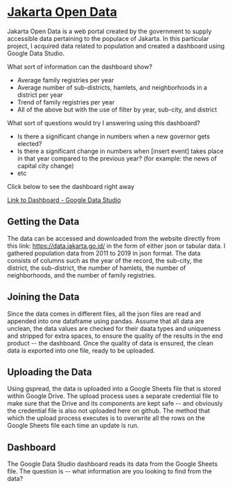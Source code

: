 # [Jakarta Open Data](https://datastudio.google.com/reporting/18b51ab4-5b0f-4f1b-a0ef-587bd8203399/page/huv4C)

Jakarta Open Data is a web portal created by the government to supply accessible data pertaining to the populace of Jakarta. In this particular project, I acquired data related to population and created a dashboard using Google Data Studio.

What sort of information can the dashboard show?
- Average family registries per year
- Average number of sub-districts, hamlets, and neighborhoods in a district per year
- Trend of family registries per year
- All of the above but with the use of filter by year, sub-city, and district

What sort of questions would try I answering using this dashboard?
- Is there a significant change in numbers when a new governor gets elected?
- Is there a significant change in numbers when [insert event] takes place in that year compared to the previous year? (for example: the news of capital city change)
- etc

Click below to see the dashboard right away

[Link to Dashboard - Google Data Studio](https://datastudio.google.com/reporting/18b51ab4-5b0f-4f1b-a0ef-587bd8203399/page/huv4C)

## Getting the Data

The data can be accessed and downloaded from the website directly from this link: https://data.jakarta.go.id/ in the form of either json or tabular data. I gathered population data from 2011 to 2019 in json format. The data consists of columns such as the year of the record, the sub-city, the district, the sub-district, the number of hamlets, the number of neighborhoods, and the number of family registries.

## Joining the Data

Since the data comes in different files, all the json files are read and appended into one dataframe using pandas. Assume that all data are unclean, the data values are checked for their daata types and uniqueness and stripped for extra spaces, to ensure the quality of the results in the end product -- the dashboard. Once the quality of data is ensured, the clean data is exported into one file, ready to be uploaded.

## Uploading the Data

Using gspread, the data is uploaded into a Google Sheets file that is stored within Google Drive. The upload process uses a separate credential file to make sure that the Drive and its components are kept safe -- and obviously the credential file is also not uploaded here on github. The method that which the upload process executes is to overwrite all the rows on the Google Sheets file each time an update is run.

## Dashboard

The Google Data Studio dashboard reads its data from the Google Sheets file. The question is -- what information are you looking to find from the data?
